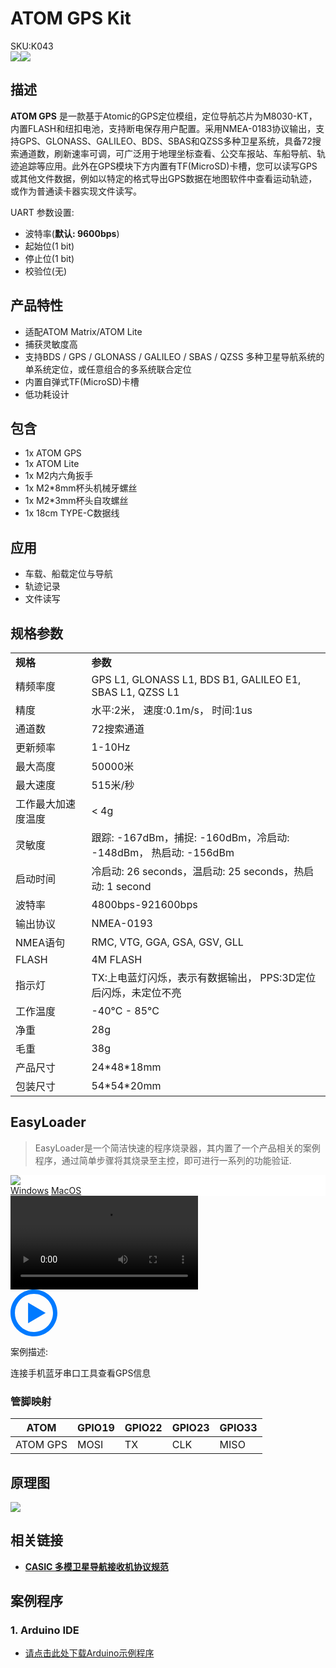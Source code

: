 # ATOM GPS Kit

<div class="badge badge-pill badge-primary product_sku_tag">SKU:K043</div>

<div class="product_pic"><img src="assets/img/product_pics/atom_base/atomicGPS/atomicgps_01.webp" ><img src="assets/img/product_pics/atom_base/atomicGPS/atomicgps_02.webp"></div>

## 描述

**ATOM GPS** 是一款基于Atomic的GPS定位模组，定位导航芯片为M8030-KT，内置FLASH和纽扣电池，支持断电保存用户配置。采用NMEA-0183协议输出，支持GPS、GLONASS、GALILEO、BDS、SBAS和QZSS多种卫星系统，具备72搜索通道数，刷新速率可调，可广泛用于地理坐标查看、公交车报站、车船导航、轨迹追踪等应用。此外在GPS模块下方内置有TF(MicroSD)卡槽，您可以读写GPS或其他文件数据，例如以特定的格式导出GPS数据在地图软件中查看运动轨迹，或作为普通读卡器实现文件读写。

UART 参数设置:
- 波特率(**默认: 9600bps**)
- 起始位(1 bit)
- 停止位(1 bit)
- 校验位(无)

## 产品特性

- 适配ATOM Matrix/ATOM Lite
- 捕获灵敏度高
- 支持BDS / GPS / GLONASS / GALILEO / SBAS / QZSS 多种卫星导航系统的单系统定位，或任意组合的多系统联合定位
- 内置自弹式TF(MicroSD)卡槽
- 低功耗设计

## 包含

- 1x ATOM GPS
- 1x ATOM Lite
- 1x M2内六角扳手
- 1x M2*8mm杯头机械牙螺丝
- 1x M2*3mm杯头自攻螺丝
- 1x 18cm TYPE-C数据线

## 应用

- 车载、船载定位与导航
- 轨迹记录
- 文件读写

## 规格参数

<table>
   <tr style="font-weight:bold">
      <td>规格</td>
      <td>参数</td>
   </tr>
   <tr>
      <td>精频率度</td>
      <td>GPS L1, GLONASS L1, BDS B1, GALILEO E1, SBAS L1, QZSS L1</td>
   </tr>
   <tr>
      <td>精度</td>
      <td>水平:2米， 速度:0.1m/s， 时间:1us</td>
   </tr>
   <tr>
      <td>通道数</td>
      <td>72搜索通道</td>
   </tr>
   <tr>
      <td>更新频率</td>
      <td>1-10Hz</td>
   </tr>
   <tr>
      <td>最大高度</td>
      <td>50000米</td>
   </tr>
   <tr>
      <td>最大速度</td>
      <td>515米/秒</td>
   </tr>
   <tr>
      <td>工作最大加速度温度</td>
      <td> < 4g</td>
   </tr>
   <tr>
      <td>灵敏度</td>
      <td>跟踪: -167dBm，捕捉: -160dBm，冷启动: -148dBm， 热启动: -156dBm</td>
   </tr>
   <tr>
      <td>启动时间</td>
      <td>冷启动: 26 seconds，温启动: 25 seconds，热启动: 1 second</td>
   </tr>
   <tr>
      <td>波特率</td>
      <td>4800bps-921600bps</td>
   </tr>
   <tr>
      <td>输出协议</td>
      <td>NMEA-0193</td>
   </tr>
   <tr>
      <td>NMEA语句</td>
      <td>RMC, VTG, GGA, GSA, GSV, GLL</td>
   </tr>
   <tr>
      <td>FLASH</td>
      <td>4M FLASH</td>
   </tr>
   <tr>
      <td>指示灯</td>
      <td>TX:上电蓝灯闪烁，表示有数据输出， PPS:3D定位后闪烁，未定位不亮</td>
   </tr>
   <tr>
      <td>工作温度</td>
      <td>-40°C - 85°C</td>
   </tr>
   <tr>
      <td>净重</td>
      <td>28g</td>
   </tr>
   <tr>
      <td>毛重</td>
      <td>38g</td>
   </tr>
   <tr>
      <td>产品尺寸</td>
      <td>24*48*18mm</td>
   </tr>
   <tr>
      <td>包装尺寸</td>
      <td>54*54*20mm</td>
   </tr>
</table>


## EasyLoader

>EasyLoader是一个简洁快速的程序烧录器，其内置了一个产品相关的案例程序，通过简单步骤将其烧录至主控，即可进行一系列的功能验证.

<div class="easyloader-box">
    <div style="background-color:white;">
        <div><img src="https://m5stack.oss-cn-shenzhen.aliyuncs.com/image/easyloader_intro.webp"></div>
        <div class="easyloader-btn">
            <a href="https://m5stack.oss-cn-shenzhen.aliyuncs.com/EasyLoader/Windows/ATOM_BASE/EasyLoader_Atomic_GPS.exe">Windows</a>
            <a href="https://m5stack.oss-cn-shenzhen.aliyuncs.com/EasyLoader/MacOS/ATOM_BASE/EasyLoader_AtomicGPS.dmg">MacOS</a>
            <!-- <a>Linux</a>
            <a>MacOS</a> -->
        </div>
    </div>
    <div>
        <video id="example_video" controls>
            <source src="https://m5stack.oss-cn-shenzhen.aliyuncs.com/video/Product_example_video/AtomBase/AtomGPS.mp4" type="video/mp4">
        </video>
        <div class="easyloader-mask">
        <a>
            <svg id="play-btn" t="1583228776634" class="icon" viewBox="0 0 1024 1024" version="1.1" xmlns="http://www.w3.org/2000/svg" p-id="4152" width="75" height="75"><path d="M512 0C229.216 0 0 229.216 0 512s229.216 512 512 512 512-229.216 512-512S794.784 0 512 0z m0 928C282.24 928 96 741.76 96 512S282.24 96 512 96s416 186.24 416 416-186.24 416-416 416zM384 288l384 224-384 224z" p-id="4153" fill="#007aff"></path></svg></a>
            <p>案例描述:</p>
            <p>连接手机蓝牙串口工具查看GPS信息</p>
        </div>
    </div>
</div>

### 管脚映射

<table class="table-1">
      <thead>
         <th>ATOM</th>
         <th>GPIO19</th>
         <th>GPIO22</th>
         <th>GPIO23</th>
         <th>GPIO33</th>
      </thead>
      <tbody>
         <tr>
            <td>ATOM GPS</td>
            <td>MOSI</td>
            <td>TX</td>
            <td>CLK</td>
            <td>MISO</td>
         </tr>
    </tbody>
</table>

## 原理图

<img src="assets/img/product_pics/atom_base/atomicGPS/atomicGPS_sch.webp">

## 相关链接

  - **[CASIC 多模卫星导航接收机协议规范](https://m5stack.oss-cn-shenzhen.aliyuncs.com/resource/docs/datasheet/unit/Multimode_satellite_navigation_receiver_cn.pdf)**

## 案例程序

### 1. Arduino IDE

- [请点击此处下载Arduino示例程序](https://github.com/m5stack/M5-ProductExampleCodes/tree/master/AtomBase/AtomicGPS)

<script>

   var purchase_link = 'https://m5stack.com/collections/m5-atom/products/atom-gps-kit-m8030-kt';

   anchor_search(purchase_link);
   scrollFunc();

</script>
